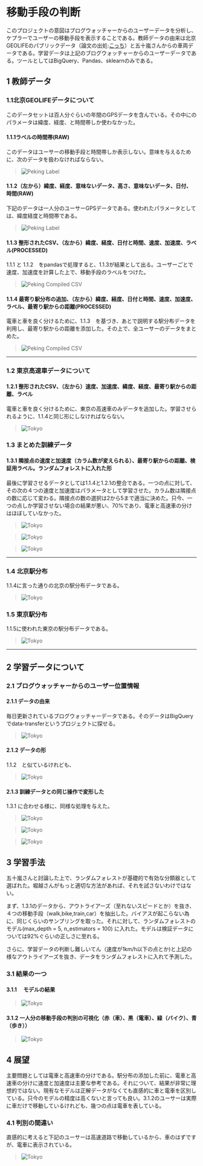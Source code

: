 # 移動手段の判断
このプロジェクトの意図はブログウォッチャーからのユーザーデータを分析し、ケプラーでユーザーの移動手段を表示することである。教師データの由来は北京GEOLIFEのパブリックデータ（論文の出処:[こっち](http://www2009.eprints.org/80/1/p791.pdf)）と五十嵐さんからの車両データである。学習データは上記のブログウォッチャーからのユーザーデータである。ツールとしてはBigQuery、Pandas、sklearnのみである。

## 1 教師データ
### 1.1北京GEOLIFEデータについて
このデータセットは百人分ぐらいの年間のGPSデータを含んでいる。その中にのパラメータは緯度、経度、と時間帯しか使わなかった。

#### 1.1.1ラベルの時間帯(RAW)
このデータはユーサーの移動手段と時間帯しか表示しない。意味を与えるために、次のデータを扱わなければならない。

> ![Peking Label](./images/1.png)

#### 1.1.2（左から）緯度、経度、意味ないデータ、高さ、意味ないデータ、日付、時間(RAW)
下記のデータは一人分のユーサーGPSデータである。使われたパラメータとしては、緯度経度と時間帯である。

>![Peking Label](./images/2.png)

####  1.1.3 整形されたCSV、（左から）緯度、経度、日付と時間、速度、加速度、ラベル(PROCESSED)
1.1.1 と 1.1.2　をpandasで処理すると、1.1.3が結果として出る。ユーザーごとで速度、加速度を計算した上で、移動手段のラベルをつけた。

>![Peking Compiled CSV](./images/3.png)

####  1.1.4 最寄り駅分布の追加、（左から）緯度、経度、日付と時間、速度、加速度、ラベル、最寄り駅からの距離(PROCESSED)
電車と車を良く分けるために、1.1.3　を基づき、あとで説明する駅分布データを利用し、最寄り駅からの距離を添加した。その上で、全ユーサーのデータをまとめた。

> ![Peking Compiled CSV](./images/4.png)

---

### 1.2 東京高速車データについて

####  1.2.1 整形されたCSV、（左から）速度、加速度、緯度、経度、最寄り駅からの距離、ラベル　
電車と車を良く分けるために、東京の高速車のみデータを追加した。学習させられるように、1.1.4と同じ形にしなければならない。

> ![Tokyo](./images/5.png)


### 1.3 まとめた訓練データ

#### 1.3.1 隣接点の速度と加速度（カラム数が変えられる）、最寄り駅からの距離、検証用ラベル。ランダムフォレストに入れた形

最後に学習させるデータとしては1.1.4と1.2.1の整合である。一つの点に対して、その次の４つの速度と加速度はパラメータとして学習させた。カラム数は隣接点の数に応じて変わる。隣接点の数の選択は2から5まで適当に決めた。只今、一つの点しか学習させない場合の結果が悪い、70%であり、電車と高速車の分けはほぼしていなかった。

> ![Tokyo](./images/10.png)

> ![Tokyo](./images/11.png)

> ![Tokyo](./images/12.png)


 
---
###  1.4 北京駅分布

1.1.4に言った通りの北京の駅分布データである。

> ![Tokyo](./images/6.png)

###  1.5 東京駅分布

1.1.5に使われた東京の駅分布データである。

> ![Tokyo](./images/7.png)



---

## 2 学習データについて

### 2.1 ブログウォッチャーからのユーザー位置情報

#### 2.1.1 データの由来

毎日更新されているブログウォッチャーデータである。そのデータはBigQueryでdata-transferというプロジェクトに探せる。

> ![Tokyo](./images/8.png)

#### 2.1.2 データの形
1.1.2　と似ているけれども、

> ![Tokyo](./images/9.png)

#### 2.1.3 訓練データとの同じ操作で変形した
1.3.1 に合わせる様に、同様な処理を与えた。
> ![Tokyo](./images/13.png)

> ![Tokyo](./images/14.png)

> ![Tokyo](./images/15.png)

## 3 学習手法
五十嵐さんと討論した上で、ランダムフォレストが基礎的で有効な分類器として選ばれた。堀越さんがもっと適切な方法があれば、それを試さないわけではない。


まず、1.3.1のデータから、アウトライアーズ（至れないスピードとか）を抜き、４つの移動手段（walk,bike,train,car）を抽出した。バイアスが起こらない為に、同じくらいのサンプリングを取った。それに対して、ランダムフォレストのモデル(max_depth = 5, n_estimators = 100) に入れた。モデルは検証データについては92%ぐらいの正しさに至れる。


さらに、学習データの判断し難しいてん（速度が1km/h以下の点とか)と上記の様なアウトライアーズを抜き、データをランダムフォレストに入れて予測した。


### 3.1 結果の一つ

#### 3.1.1 　モデルの結果

> ![Tokyo](./images/17.png)

#### 3.1.2 一人分の移動手段の判別の可視化（赤（車）、黒（電車）、緑（バイク）、青（歩き））

> ![Tokyo](./images/16.png)

## 4 展望
主要問題としては電車と高速車の分けである。駅分布の添加した前に、電車と高速車の分けに速度と加速度は主要な参考である。それについて、結果が非常に理想的ではない。現有なモデルは正解データがなくても直感的に車と電車を区別している。只今のモデルの精度は高くないと言っても良い。3.1.2のユーサーは実際に車だけで移動しているけれども、幾つの点は電車を表している。

### 4.1 判別の間違い
直感的に考えると下記のユーサーは高速道路で移動しているから、車のはずですが、電車に表示されている。
> ![Tokyo](./images/18.png)
